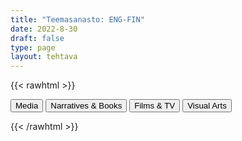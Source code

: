 ```yaml
---
title: "Teemasanasto: ENG-FIN"
date: 2022-8-30
draft: false
type: page
layout: tehtava
---
```

{{< rawhtml >}}
<link rel="stylesheet" type="text/css" href="/css/flashcard1.css"/>
<html>
 <body>
  <div id="cardArea"></div>
  <div id=valikko>
<button id="teema1">Media</button>  <button id="teema2">Narratives & Books</button>   <button id="teema3">Films & TV</button>   <button id="teema4">Visual Arts</button>
</div>
  <div id="lukumaara"></div>
  <div id="buttonArea" class="grid grid-cols-3"></div>
 </body>
</html>

<script> 
$(document).ready(function() {

  var currentQuestion = 0;
  var qbank = [
	["billboard", "mainostaulu"], 
	["breaking news", "tuoreimmat uutiset"], 
	["censorship", "sensuuri, valvonta"], 
	["consumer", "kuluttaja"], 
	["fact-check", "tarkastaa faktat"], 
	["fake news", "valeuutinen"], 
	["mainstream media", "valtamedia"], 
	["mass media", "joukkotiedotusvälineet, massamedia"], 
	["media bias", "median puolueellisuus"], 
	["media literacy", "medialukutaito"], 
	["media outlet", "tiedotusväline"], 
	["multimedia", "multimedia (monia mediamuotoja yhdistelevä media)"], 
	["news bulletin", "uutiskatsaus"], 
	["newsworthy", "uutisarvoinen, uutiskynnyksen ylittävä"], 
	["target audience", "kohdeyleisö"], 
	["announcer", "kuuluttaja"], 
	["anchor", "uutisankkuri"], 
	["broadcast", "lähetys, lähettää ohjelmaa"], 
	["commentator", "kommentaattori, selostaja"], 
	["commercial", "mainos(-elokuva)"], 
	["(live) footage", "(live-)kuvamateriaali"], 
	["frequency", "taajuus"], 
	["newsreader", "uutistenlukija"], 
	["presenter", "juontaja"], 
	["prime time", "paras katselu-/kuunteluaika"], 
	["televise", "televisioida"], 
	["weather reporter", "säätoimittaja"], 
	["advertisement, advert, ad", "mainos, ilmoitus"], 
	["article", "artikkeli"], 
	["broadsheet", "täysikokoinen (laatu-)sanomalehti"], 
	["byline", "artikkelin kirjoittajan nimi / nimen paikka"], 
	["caption", "kuvateksti"], 
	["circulation", "levikki"], 
	["column", "kolumni, mielipidekirjoitus"], 
	["columnist", "kolumnisti"], 
	["comic strip", "sarjakuva"], 
	["copyright", "tekijänoikeus"], 
	["correspondent", "kirjeenvaihtaja"], 
	["coverage", "uutispeitto, uutisointi"], 
	["edition", "painos, (lehden) numero"], 
	["editor (-in-chief)", "päätoimittaja"], 
	["editorial", "pääkirjoitus"], 
	["feature", "erikoisartikkeli"], 
	["headline", "otsikko"], 
	["investigative journalism", "tutkiva journalismi"], 
	["issue", "lehden numero"], 
	["journalist", "toimittaja, journalisti"], 
	["layout", "taitto, asettelu, ulkoasu"], 
	["magazine", "aikakauslehti"], 
	["news agency", "uutistoimisto"], 
	["newspaper", "sanomalehti"], 
	["periodical", "aikakauslehti"], 
	["the press", "lehdistö"], 
	["print media", "painomedia"], 
	["publication", "julkaisu"], 
	["publisher", "kustantaja, kustantamo"], 
	["reporter", "toimittaja, reportteri"], 
	["scoop", "jymyuutinen, skuuppi"], 
	["subscribe to", "tilata (lehteä)"], 
	["subscription", "tilaus"], 
	["tabloid", "iltapäivälehti"], 
	["tabloid journalism, yellow journalism", "keltainen lehdistö, sensaatiolehdistö"], 
	["algorithm", "algoritmi"], 
	["application, app", "sovellus"], 
	["banner", "banneri, mainospalkki"], 
	["clickbait", "klikkiotsikko"], 
	["crowdsourcing", "joukkoistaminen, yleisön osallistaminen"], 
	["feed", "syöte, uutissyöte"], 
	["livestream", "suoratoisto"], 
	["meme", "meemi"], 
	["paywall", "maksumuuri"], 
	["podcast", "podcast, verkossa julkaistu äänitallenne"], 
	["post", "julkaista, julkaisu"], 
	["search engine", "hakukone"], 
	["streaming platform", "suoratoistoalusta"], 
	["tag", "tägi, merkintä, tunniste, tägätä, merkitä"], 
	["trending", "muodikas, suosittu"], 
	["troll", "trolli, ihminen, joka provosoi kommenteillaan netissä"], 
	["tweet", "tviitti; tviitata, julkaista tviitti"], 
	["viewer", "katsoja"], 
	["vlog (video blog)", "vlogi, videoblogi"], 
	["viral", "viraali, nopean internetsuosion saanut asia tai tapahtuma"], 
  ];

  beginActivity();
  edellinen();
  random();
  seuraava();
  kortinVaihto();

  	$("#teema1").on("click", function(){
    currentQuestion = 0;
    beginActivity();
    })
    $("#teema2").on("click", function(){
    currentQuestion = 46;
    beginActivity();
    })
    $("#teema3").on("click", function(){
    currentQuestion = 114;
    beginActivity();
    })
    $("#teema4").on("click", function(){
    currentQuestion = 223;
    beginActivity();
    })

  window.addEventListener('keydown', (e) => {
    if (e.keyCode === 32 && e.target === document.body) {
      e.preventDefault();
    }
  });

  document.body.onkeydown = function(event) {
    event = event || window.event;
    var keycode = event.charCode || event.keyCode;
    if (keycode === 37 && currentQuestion > 0) {
      currentQuestion--;
      beginActivity();
    }

    if (keycode === 82) {
      var randomNumber = Math.floor(Math.random() * qbank.length);
      currentQuestion = randomNumber;
      beginActivity();
    }

    if (keycode === 39 && currentQuestion < qbank.length - 1) {
      currentQuestion++;
      beginActivity();
    }

    if (keycode === 32) {
      var parentDiv = document.getElementById("cardArea");
      var childDiv = document.getElementById("card1");
      if (parentDiv.contains(childDiv)) {
        $("#cardArea").empty()
        $("#cardArea").append('<div id="card2" class="card">' + qbank[currentQuestion][1] + '</div>')
        $("#card2").css("background-color", "#00473c")
      } else {
        $("#cardArea").empty()
        $("#cardArea").append('<div id="card1" class="card">' + qbank[currentQuestion][0] + '</div>')
        $("#card1").css("background-color", "#1F2937")
      }
    }

  }

  function beginActivity() {
    $("#cardArea").empty();
    $("#cardArea").append('<div id="card1" class="card">' + qbank[currentQuestion][0] + '</div>');
    $("#card1").css("background-color", "#1F2937");
    $("#lukumaara").empty();
    var korttia = document.createElement('div')
    korttia.innerHTML = currentQuestion + 1 + " / " + qbank.length;
    document.getElementById('lukumaara').appendChild(korttia);
  }

  function kortinVaihto() {
    $("#cardArea").on("click", function() {
      var parentDiv = document.getElementById("cardArea");
      var childDiv = document.getElementById("card1");
      if (parentDiv.contains(childDiv)) {
        $("#cardArea").empty()
        $("#cardArea").append('<div id="card2" class="card">' + qbank[currentQuestion][1] + '</div>')
        $("#card2").css("background-color", "#00473c")
      } else {
        $("#cardArea").empty()
        $("#cardArea").append('<div id="card1" class="card">' + qbank[currentQuestion][0] + '</div>')
        $("#card1").css("background-color", "#1F2937")
      }
    })
  }


  function edellinen() {
    $("#buttonArea").append('<div id="prevButton">Edellinen</div>');
    $("#prevButton").on("click", function() {
      if (currentQuestion > 0) {
        currentQuestion--;
        beginActivity();
      }
    })
  }

  function random() {
    $("#buttonArea").append('<div id="random">Random</div>');
    $("#random").on("click", function() {
      var randomNumber = Math.floor(Math.random() * qbank.length);
      currentQuestion = randomNumber;
      beginActivity();
    })
  }

  function seuraava() {
    $("#buttonArea").append('<div id="nextButton">Seuraava</div>');
    $("#nextButton").on("click", function() {
      if (currentQuestion < qbank.length - 1) {
        currentQuestion++;
        beginActivity();
      }
    })
  }
})
</script>

{{< /rawhtml >}}